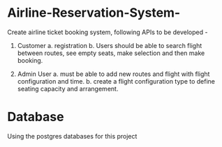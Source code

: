 # Airline-Reservation-System-

Create airline ticket booking system, following APIs to be developed -
1. Customer
a. registration
b. Users should be able to search flight between routes, see empty seats, make
selection and then make booking.

2. Admin User
a. must be able to add new routes and flight with flight configuration and time.
b. create a flight configuration type to define seating capacity and arrangement.

# Database
Using the postgres databases for this project
